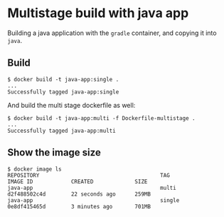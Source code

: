 # Multistage build with java app

Building a java application with the `gradle` container,
and copying it into `java`.

## Build

```shell
$ docker build -t java-app:single .
...
Successfully tagged java-app:single
```

And build the multi stage dockerfile as well:

```shell
$ docker build -t java-app:multi -f Dockerfile-multistage .
...
Successfully tagged java-app:multi
```

## Show the image size

```shell
$ docker image ls
REPOSITORY                                      TAG                 IMAGE ID            CREATED             SIZE
java-app                                        multi               d2f488502c4d        22 seconds ago      259MB
java-app                                        single              0e8df415465d        3 minutes ago       701MB

```
